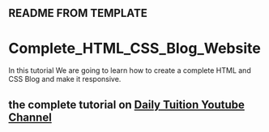 ## README FROM TEMPLATE ##

# Complete_HTML_CSS_Blog_Website
In this tutorial We are going to learn how to create a complete HTML and CSS Blog and make it responsive.

## the complete tutorial on [Daily Tuition Youtube Channel](https://youtu.be/PK_mQwVJxkQ)
